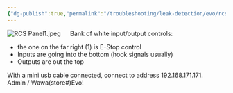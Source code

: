 ```yaml
---
{"dg-publish":true,"permalink":"/troubleshooting/leak-detection/evo/rcs-evo/"}
---
```


![RCS Panel1.jpeg](/img/user/Assets/Images/RCS%20Panel1.jpeg)
 
Bank of white input/output controls: 
- the one on the far right (1) is E-Stop control
- Inputs are going into the bottom (hook signals usually)
- Outputs are out the top

With a mini usb cable connected, connect to address 192.168.171.171.  
Admin / Wawa(store#)Evo!


